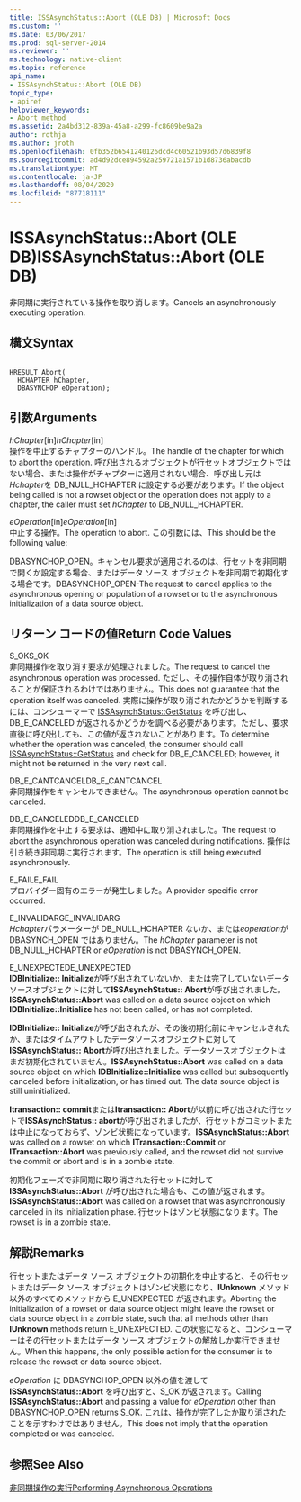 ```yaml
---
title: ISSAsynchStatus::Abort (OLE DB) | Microsoft Docs
ms.custom: ''
ms.date: 03/06/2017
ms.prod: sql-server-2014
ms.reviewer: ''
ms.technology: native-client
ms.topic: reference
api_name:
- ISSAsynchStatus::Abort (OLE DB)
topic_type:
- apiref
helpviewer_keywords:
- Abort method
ms.assetid: 2a4bd312-839a-45a8-a299-fc8609be9a2a
author: rothja
ms.author: jroth
ms.openlocfilehash: 0fb352b6541240126dcd4c60521b93d57d6839f8
ms.sourcegitcommit: ad4d92dce894592a259721a1571b1d8736abacdb
ms.translationtype: MT
ms.contentlocale: ja-JP
ms.lasthandoff: 08/04/2020
ms.locfileid: "87718111"
---
```

# <a name="issasynchstatusabort-ole-db"></a><span data-ttu-id="4a7fa-102">ISSAsynchStatus::Abort (OLE DB)</span><span class="sxs-lookup"><span data-stu-id="4a7fa-102">ISSAsynchStatus::Abort (OLE DB)</span></span>
  <span data-ttu-id="4a7fa-103">非同期に実行されている操作を取り消します。</span><span class="sxs-lookup"><span data-stu-id="4a7fa-103">Cancels an asynchronously executing operation.</span></span>  
  
## <a name="syntax"></a><span data-ttu-id="4a7fa-104">構文</span><span class="sxs-lookup"><span data-stu-id="4a7fa-104">Syntax</span></span>  
  
```  
  
HRESULT Abort(  
  HCHAPTER hChapter,  
  DBASYNCHOP eOperation);  
```  
  
## <a name="arguments"></a><span data-ttu-id="4a7fa-105">引数</span><span class="sxs-lookup"><span data-stu-id="4a7fa-105">Arguments</span></span>  
 <span data-ttu-id="4a7fa-106">*hChapter*[in]</span><span class="sxs-lookup"><span data-stu-id="4a7fa-106">*hChapter*[in]</span></span>  
 <span data-ttu-id="4a7fa-107">操作を中止するチャプターのハンドル。</span><span class="sxs-lookup"><span data-stu-id="4a7fa-107">The handle of the chapter for which to abort the operation.</span></span> <span data-ttu-id="4a7fa-108">呼び出されるオブジェクトが行セットオブジェクトではない場合、または操作がチャプターに適用されない場合、呼び出し元は*Hchapter*を DB_NULL_HCHAPTER に設定する必要があります。</span><span class="sxs-lookup"><span data-stu-id="4a7fa-108">If the object being called is not a rowset object or the operation does not apply to a chapter, the caller must set *hChapter* to DB_NULL_HCHAPTER.</span></span>  
  
 <span data-ttu-id="4a7fa-109">*eOperation*[in]</span><span class="sxs-lookup"><span data-stu-id="4a7fa-109">*eOperation*[in]</span></span>  
 <span data-ttu-id="4a7fa-110">中止する操作。</span><span class="sxs-lookup"><span data-stu-id="4a7fa-110">The operation to abort.</span></span> <span data-ttu-id="4a7fa-111">この引数には、</span><span class="sxs-lookup"><span data-stu-id="4a7fa-111">This should be the following value:</span></span>  
  
 <span data-ttu-id="4a7fa-112">DBASYNCHOP_OPEN。キャンセル要求が適用されるのは、行セットを非同期で開くか設定する場合、またはデータ ソース オブジェクトを非同期で初期化する場合です。</span><span class="sxs-lookup"><span data-stu-id="4a7fa-112">DBASYNCHOP_OPEN-The request to cancel applies to the asynchronous opening or population of a rowset or to the asynchronous initialization of a data source object.</span></span>  
  
## <a name="return-code-values"></a><span data-ttu-id="4a7fa-113">リターン コードの値</span><span class="sxs-lookup"><span data-stu-id="4a7fa-113">Return Code Values</span></span>  
 <span data-ttu-id="4a7fa-114">S_OK</span><span class="sxs-lookup"><span data-stu-id="4a7fa-114">S_OK</span></span>  
 <span data-ttu-id="4a7fa-115">非同期操作を取り消す要求が処理されました。</span><span class="sxs-lookup"><span data-stu-id="4a7fa-115">The request to cancel the asynchronous operation was processed.</span></span> <span data-ttu-id="4a7fa-116">ただし、その操作自体が取り消されることが保証されるわけではありません。</span><span class="sxs-lookup"><span data-stu-id="4a7fa-116">This does not guarantee that the operation itself was canceled.</span></span> <span data-ttu-id="4a7fa-117">実際に操作が取り消されたかどうかを判断するには、コンシューマーで [ISSAsynchStatus::GetStatus](issasynchstatus-getstatus-ole-db.md) を呼び出し、DB_E_CANCELED が返されるかどうかを調べる必要があります。ただし、要求直後に呼び出しても、この値が返されないことがあります。</span><span class="sxs-lookup"><span data-stu-id="4a7fa-117">To determine whether the operation was canceled, the consumer should call [ISSAsynchStatus::GetStatus](issasynchstatus-getstatus-ole-db.md) and check for DB_E_CANCELED; however, it might not be returned in the very next call.</span></span>  
  
 <span data-ttu-id="4a7fa-118">DB_E_CANTCANCEL</span><span class="sxs-lookup"><span data-stu-id="4a7fa-118">DB_E_CANTCANCEL</span></span>  
 <span data-ttu-id="4a7fa-119">非同期操作をキャンセルできません。</span><span class="sxs-lookup"><span data-stu-id="4a7fa-119">The asynchronous operation cannot be canceled.</span></span>  
  
 <span data-ttu-id="4a7fa-120">DB_E_CANCELED</span><span class="sxs-lookup"><span data-stu-id="4a7fa-120">DB_E_CANCELED</span></span>  
 <span data-ttu-id="4a7fa-121">非同期操作を中止する要求は、通知中に取り消されました。</span><span class="sxs-lookup"><span data-stu-id="4a7fa-121">The request to abort the asynchronous operation was canceled during notifications.</span></span> <span data-ttu-id="4a7fa-122">操作は引き続き非同期に実行されます。</span><span class="sxs-lookup"><span data-stu-id="4a7fa-122">The operation is still being executed asynchronously.</span></span>  
  
 <span data-ttu-id="4a7fa-123">E_FAIL</span><span class="sxs-lookup"><span data-stu-id="4a7fa-123">E_FAIL</span></span>  
 <span data-ttu-id="4a7fa-124">プロバイダー固有のエラーが発生しました。</span><span class="sxs-lookup"><span data-stu-id="4a7fa-124">A provider-specific error occurred.</span></span>  
  
 <span data-ttu-id="4a7fa-125">E_INVALIDARG</span><span class="sxs-lookup"><span data-stu-id="4a7fa-125">E_INVALIDARG</span></span>  
 <span data-ttu-id="4a7fa-126">*Hchapter*パラメーターが DB_NULL_HCHAPTER ないか、または*eoperation*が DBASYNCH_OPEN ではありません。</span><span class="sxs-lookup"><span data-stu-id="4a7fa-126">The *hChapter* parameter is not DB_NULL_HCHAPTER or *eOperation* is not DBASYNCH_OPEN.</span></span>  
  
 <span data-ttu-id="4a7fa-127">E_UNEXPECTED</span><span class="sxs-lookup"><span data-stu-id="4a7fa-127">E_UNEXPECTED</span></span>  
 <span data-ttu-id="4a7fa-128">**IDBInitialize:: Initialize**が呼び出されていないか、または完了していないデータソースオブジェクトに対して**ISSAsynchStatus:: Abort**が呼び出されました。</span><span class="sxs-lookup"><span data-stu-id="4a7fa-128">**ISSAsynchStatus::Abort** was called on a data source object on which **IDBInitialize::Initialize** has not been called, or has not completed.</span></span>  
  
 <span data-ttu-id="4a7fa-129">**IDBInitialize:: Initialize**が呼び出されたが、その後初期化前にキャンセルされたか、またはタイムアウトしたデータソースオブジェクトに対して**ISSAsynchStatus:: Abort**が呼び出されました。データソースオブジェクトはまだ初期化されていません。</span><span class="sxs-lookup"><span data-stu-id="4a7fa-129">**ISSAsynchStatus::Abort** was called on a data source object on which **IDBInitialize::Initialize** was called but subsequently canceled before initialization, or has timed out. The data source object is still uninitialized.</span></span>  
  
 <span data-ttu-id="4a7fa-130">**Itransaction:: commit**または**Itransaction:: Abort**が以前に呼び出された行セットで**ISSAsynchStatus:: abort**が呼び出されましたが、行セットがコミットまたは中止になっておらず、ゾンビ状態になっています。</span><span class="sxs-lookup"><span data-stu-id="4a7fa-130">**ISSAsynchStatus::Abort** was called on a rowset on which **ITransaction::Commit** or **ITransaction::Abort** was previously called, and the rowset did not survive the commit or abort and is in a zombie state.</span></span>  
  
 <span data-ttu-id="4a7fa-131">初期化フェーズで非同期に取り消された行セットに対して **ISSAsynchStatus::Abort** が呼び出された場合も、この値が返されます。</span><span class="sxs-lookup"><span data-stu-id="4a7fa-131">**ISSAsynchStatus::Abort** was called on a rowset that was asynchronously canceled in its initialization phase.</span></span> <span data-ttu-id="4a7fa-132">行セットはゾンビ状態になります。</span><span class="sxs-lookup"><span data-stu-id="4a7fa-132">The rowset is in a zombie state.</span></span>  
  
## <a name="remarks"></a><span data-ttu-id="4a7fa-133">解説</span><span class="sxs-lookup"><span data-stu-id="4a7fa-133">Remarks</span></span>  
 <span data-ttu-id="4a7fa-134">行セットまたはデータ ソース オブジェクトの初期化を中止すると、その行セットまたはデータ ソース オブジェクトはゾンビ状態になり、**IUnknown** メソッド以外のすべてのメソッドから E_UNEXPECTED が返されます。</span><span class="sxs-lookup"><span data-stu-id="4a7fa-134">Aborting the initialization of a rowset or data source object might leave the rowset or data source object in a zombie state, such that all methods other than **IUnknown** methods return E_UNEXPECTED.</span></span> <span data-ttu-id="4a7fa-135">この状態になると、コンシューマーはその行セットまたはデータ ソース オブジェクトの解放しか実行できません。</span><span class="sxs-lookup"><span data-stu-id="4a7fa-135">When this happens, the only possible action for the consumer is to release the rowset or data source object.</span></span>  
  
 <span data-ttu-id="4a7fa-136">*eOperation* に DBASYNCHOP_OPEN 以外の値を渡して **ISSAsynchStatus::Abort** を呼び出すと、S_OK が返されます。</span><span class="sxs-lookup"><span data-stu-id="4a7fa-136">Calling **ISSAsynchStatus::Abort** and passing a value for *eOperation* other than DBASYNCHOP_OPEN returns S_OK.</span></span> <span data-ttu-id="4a7fa-137">これは、操作が完了したか取り消されたことを示すわけではありません。</span><span class="sxs-lookup"><span data-stu-id="4a7fa-137">This does not imply that the operation completed or was canceled.</span></span>  
  
## <a name="see-also"></a><span data-ttu-id="4a7fa-138">参照</span><span class="sxs-lookup"><span data-stu-id="4a7fa-138">See Also</span></span>  
 [<span data-ttu-id="4a7fa-139">非同期操作の実行</span><span class="sxs-lookup"><span data-stu-id="4a7fa-139">Performing Asynchronous Operations</span></span>](../native-client/features/performing-asynchronous-operations.md)  
  
  
